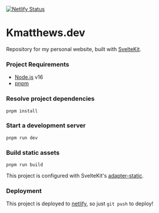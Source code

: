 [![Netlify Status](https://api.netlify.com/api/v1/badges/7729bbe1-2254-4610-823a-3483aa1316d4/deploy-status)](https://app.netlify.com/sites/kmatthews-personal-web/deploys)

# Kmatthews.dev

Repository for my personal website, built with [SvelteKit](https://kit.svelte.dev/).

### Project Requirements

- [Node.js](https://formulae.brew.sh/formula/nvm) v16
- [pnpm](https://formulae.brew.sh/formula/pnpm)

### Resolve project dependencies

```
pnpm install
```

### Start a development server

```
pnpm run dev
```

### Build static assets

```
pnpm run build
```

This project is configured with SvelteKit's [adapter-static](https://www.npmjs.com/package/@sveltejs/adapter-static/v/next).

### Deployment

This project is deployed to [netlify](https://www.netlify.com/), so just `git push` to deploy!
